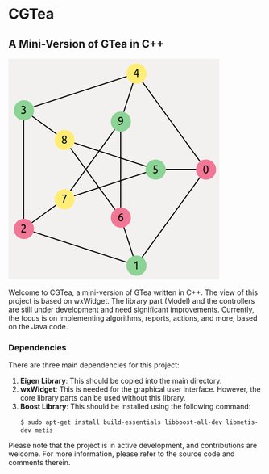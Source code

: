# CGTea
## A Mini-Version of GTea in C++

![CGTea](https://github.com/rostam/CGTea/blob/master/doc/images/image.png)

Welcome to CGTea, a mini-version of GTea written in C++. The view of this project is based on wxWidget. The library part (Model) and the controllers are still under development and need significant improvements. Currently, the focus is on implementing algorithms, reports, actions, and more, based on the Java code.

### Dependencies
There are three main dependencies for this project:

1. **Eigen Library**: This should be copied into the main directory.
2. **wxWidget**: This is needed for the graphical user interface. However, the core library parts can be used without this library.
3. **Boost Library**: This should be installed using the following command:
    ```
    $ sudo apt-get install build-essentials libboost-all-dev libmetis-dev metis
    ```

Please note that the project is in active development, and contributions are welcome. For more information, please refer to the source code and comments therein.